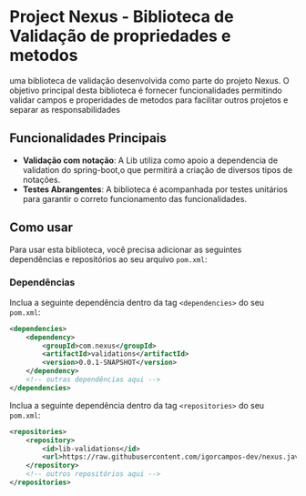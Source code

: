 # Project Nexus - Biblioteca de Validação de propriedades e metodos

uma biblioteca de validação desenvolvida como parte do projeto Nexus. O objetivo principal desta biblioteca é fornecer funcionalidades permitindo validar campos e properidades de metodos para facilitar outros projetos e separar as responsabilidades

## Funcionalidades Principais

- **Validação com notação**: A Lib utiliza como apoio a dependencia de validation do spring-boot,o que permitirá a criação de diversos tipos de notações.
- **Testes Abrangentes**: A biblioteca é acompanhada por testes unitários para garantir o correto funcionamento das funcionalidades.


## Como usar

Para usar esta biblioteca, você precisa adicionar as seguintes dependências e repositórios ao seu arquivo `pom.xml`:

### Dependências

Inclua a seguinte dependência dentro da tag `<dependencies>` do seu `pom.xml`:

```xml
<dependencies>
    <dependency>
        <groupId>com.nexus</groupId>
        <artifactId>validations</artifactId>
        <version>0.0.1-SNAPSHOT</version>
    </dependency>
    <!-- outras dependências aqui -->
</dependencies>
```

Inclua a seguinte dependência dentro da tag `<repositories>` do seu `pom.xml`:

```xml
<repositories>
    <repository>
        <id>lib-validations</id>
        <url>https://raw.githubusercontent.com/igorcampos-dev/nexus.java.lib.validations/master/target/</url>
    </repository>
    <!-- outros repositórios aqui -->
</repositories>

```